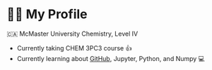 # 👩‍🔬 My Profile
🇨🇦 McMaster University Chemistry, Level IV
- Currently taking CHEM 3PC3 course 👍
- Currently learning about [GitHub](https://docs.github.com/en), Jupyter, Python, and Numpy 💻
